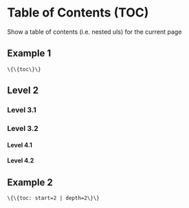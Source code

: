 Table of Contents (TOC)
=======================

Show a table of contents (i.e. nested uls) for the current page

Example 1
---------

```
\{\{toc\}\}
```

Level 2
-------

### Level 3.1

### Level 3.2

#### Level 4.1

#### Level 4.2

Example 2
---------

```
\{\{toc: start=2 | depth=2\}\}
```
